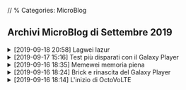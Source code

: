 // % Categories: MicroBlog

## Archivi MicroBlog di Settembre 2019

<div markdown="1" class="BorderBoxContainer NoImgCenter Img36 ImgSidePadding">

<details markdown="1">
<summary>[2019-09-18 20:58] Lagwei lazur</summary>

> A.y&#x3A; ooooo  
> ![Foto del Huawei di A.y, che sembra emettere un laser viola dal sensore di prossimità.]([staticoso:Folder:*:AbsoluteRoot]/sitoctt-assets/Media/Misc/A.y-Huawei-Laser.avif)

> Octt&#x3A; cosa ezere quel lazur viola  

> Octt&#x3A;  i misteri del lagwei  

[...]
{: .Center }

> A.y&#x3A; esere sensore di prossimità  

> A.y&#x3A; se tu spaca vetro sopra quelo  
> ![Sticker di un violinista che suona. In questo contesto di chat sottintende qualcosa di finito male.]([staticoso:Folder:*:AbsoluteRoot]/sitoctt-assets/Media/Stickers/Violin.avif)

> A.y&#x3A; lo so per esperienza  
> &#xA0; no non è vero

</details>

<details markdown="1">
<summary>[2019-09-17 15:16] Test più disparati con il Galaxy Player</summary>

> &#x3A; Good Lagsung  
> ![Foto del Galaxy Player, che mostra il canale Telegram in Plus Messenger.]([staticoso:Folder:*:AbsoluteRoot]/sitoctt-assets/Media/Galaxy-Player-3.6/Galaxy-Player-3.6-OctoVoLTE.avif)

> &#x3A; 512 MB di RAM e gira meglio del Lagwei  
> ![Schermata "RAM" in "Gestione Attività" del Galaxy Player. Sono indicati 215 MB su 488 MB di RAM occupati.]([staticoso:Folder:*:AbsoluteRoot]/sitoctt-assets/Media/Galaxy-Player-3.6/Galaxy-Player-3.6-Task-Manager-RAM.avif)

> &#x3A; Ora proviamo l'emulatore del N64 e del DS, così esplode 

[...]
{: .Center }

> &#x3A; Eeee i giochi del DS girano meglio su un Android di 8 anni fa che sul mio PC [l'Android in questo caso è ARMv7, mentre il PC è x86_64, ndr], perfetto  
> <video controls><source src="[staticoso:Folder:*:AbsoluteRoot]/sitoctt-assets/Media/Galaxy-Player-3.6/GP3.6-Pokemon-Platino.webm" type="video/webm">Pokemon Platino</video>

> **[Sondaggio]** Devo provare del DS come prossimo gioco

> | Totale                     | 3 |
> |----------------------------|---|
> | Mario Kart DS              | 2 |
> | Pokemon B/W 2              | 0 |
> | Animal Crossing Wild World | 0 |
> | Super Mario 64 DS          | 1 |

> &#x3A; OK mi hanno detto su gruppi di provare Mario 64, quindi provo sia Mario Kart sia Mario 64 

[...]
{: .Center }

> &#x3A; Ho trovato una cosa nella memoria del lag  
> ![Schermata di una cartella, con dentro i file di un NANDroid backup del Galaxy Player risalente al 2017-12-09.]([staticoso:Folder:*:AbsoluteRoot]/sitoctt-assets/Media/Galaxy-Player-3.6/CWM-Backup-2017-12-09.avif)

> &#x3A; Ecco un motivo per cui le nuove versioni di Android fanno schifo [gestiscono il collegamento come memoria USB peggio di Android 2.3, ndr]  
> ![Foto del Galaxy Player che mostra la schermata "Archivio USB in uso".]([staticoso:Folder:*:AbsoluteRoot]/sitoctt-assets/Media/Galaxy-Player-3.6/Galaxy-Player-3.6-Archivio-USB.avif)  
> &#x3A; In realtà ce ne sono tanti, poi ne parleremo

> &#x3A; E ora testiamo gli altri giochi

[...]
{: .Center }

> &#x3A; Super Mario 64 DS  
> <video controls><source src="[staticoso:Folder:*:AbsoluteRoot]/sitoctt-assets/Media/Galaxy-Player-3.6/GP3.6-SM6464DS.webm" type="video/webm">Super Mario 64 DS</video>

> &#x3A; Mario Kart DS  
> <video controls><source src="[staticoso:Folder:*:AbsoluteRoot]/sitoctt-assets/Media/Galaxy-Player-3.6/GP3.6-MKDS.webm" type="video/webm">Mario Kart DS</video>

> &#x3A; Allora, vorrei registrare altri giochi ma il Memewei è rotto e, nonostante abbia cancellato i video di prima, dice che non ho memoria

> &#x3A; Ah si giusto, questo Huameme lo ho da solo un anno e mezzo, ma ci sono MOOOLTE cose di cui parlare che lo riguardano

> &#x3A; Ora arrivano degli screen dell'emulatore del N64  
> &#x3A; Non ho registrato ma il framerate dei giochi era sempre stabile e giocabile.. purtroppo i giochi non sono tanto giocabili, ma soltanto perchè ci sono gravi glitch grafici  
> &#x3A; Credo sia colpa dell'emulatore che è vecchio (purtroppo su Android 2.3.6 non posso fare molto)

> ![Schermata di Mario Kart 64 emulato sul Galaxy Player.]([staticoso:Folder:*:AbsoluteRoot]/sitoctt-assets/Media/Galaxy-Player-3.6/N64/Mario-Kart-64/GP3.6-MK64-0.avif)  
> ![Schermata di Mario Kart 64 emulato sul Galaxy Player.]([staticoso:Folder:*:AbsoluteRoot]/sitoctt-assets/Media/Galaxy-Player-3.6/N64/Mario-Kart-64/GP3.6-MK64-1.avif)  
> ![Schermata di Mario Kart 64 emulato sul Galaxy Player.]([staticoso:Folder:*:AbsoluteRoot]/sitoctt-assets/Media/Galaxy-Player-3.6/N64/Mario-Kart-64/GP3.6-MK64-2.avif)  
> ![Schermata di Mario Kart 64 emulato sul Galaxy Player.]([staticoso:Folder:*:AbsoluteRoot]/sitoctt-assets/Media/Galaxy-Player-3.6/N64/Mario-Kart-64/GP3.6-MK64-3.avif)  

> ![Schermata di Super Mario 64 emulato sul Galaxy Player.]([staticoso:Folder:*:AbsoluteRoot]/sitoctt-assets/Media/Galaxy-Player-3.6/N64/Super-Mario-64/GP3.6-SM64-0.avif)  
> ![Schermata di Super Mario 64 emulato sul Galaxy Player.]([staticoso:Folder:*:AbsoluteRoot]/sitoctt-assets/Media/Galaxy-Player-3.6/N64/Super-Mario-64/GP3.6-SM64-1.avif)  
> ![Schermata di Super Mario 64 emulato sul Galaxy Player.]([staticoso:Folder:*:AbsoluteRoot]/sitoctt-assets/Media/Galaxy-Player-3.6/N64/Super-Mario-64/GP3.6-SM64-2.avif)  

> ![Schermata di Wave Race 64 emulato sul Galaxy Player.]([staticoso:Folder:*:AbsoluteRoot]/sitoctt-assets/Media/Galaxy-Player-3.6/N64/Wave-Race-64/GP3.6-WR64-0.avif)  
> ![Schermata di Wave Race 64 emulato sul Galaxy Player.]([staticoso:Folder:*:AbsoluteRoot]/sitoctt-assets/Media/Galaxy-Player-3.6/N64/Wave-Race-64/GP3.6-WR64-1.avif)  
> ![Schermata di Wave Race 64 emulato sul Galaxy Player.]([staticoso:Folder:*:AbsoluteRoot]/sitoctt-assets/Media/Galaxy-Player-3.6/N64/Wave-Race-64/GP3.6-WR64-2.avif)  
> ![Schermata di Wave Race 64 emulato sul Galaxy Player.]([staticoso:Folder:*:AbsoluteRoot]/sitoctt-assets/Media/Galaxy-Player-3.6/N64/Wave-Race-64/GP3.6-WR64-3.avif)  

> &#x3A; Gli screen li ho fatti direttamente sul Lagsung con una app

> &#x3A; Adesso arriva anche il video di qualche gioco vah

> &#x3A; A parte Zelda che ho provato ora, gli altri giochi hanno un framerate stabile se vedete, nice, un Lagsung di 8 anni fa si sta riscattando.  
> &#x3A; Vi avverto che ci potrebbe essere un trigger epilettico quando avvio quake 2 eh xd  
> <video controls><source src="[staticoso:Folder:*:AbsoluteRoot]/sitoctt-assets/Media/Galaxy-Player-3.6/N64/GP3.6-N64-Misc.webm" type="video/webm">N64</video>

> &#x3A; Vabbè per ora basta test sul Lagsung

</details>

<details markdown="1">
<summary>[2019-09-16 18:35] Memewei memoria piena</summary>

> !["Schermata del P9 Lite Mini che dice che la memoria è quasi piena e ciò rallenterebbe il dispositivo."]([staticoso:Folder:*:AbsoluteRoot]/sitoctt-assets/Media/P9-Lite-Mini/Memewei-Memoria-Piena.avif)

> &#x3A; Il Memewei si dimostra valido kek

> &#x3A; Vaffanculo un giorno sto coso lo spacco

> &#x3A; A parte che è già tipo piegato, perché ha preso tante volte le botte perché faceva il meme

> &#x3A; Ma il Lagsoong può avere anche solo 1 KB libero e non rompe con popup cinesi

Qui un po' di contesto è doveroso: questo schifo di smartphone, quando ha tipo solo ~100 MB liberi sulla memoria interna, fa uscire circa ogni 3 minuti questo popup, che fastidioso è dire poco. E credetemi, è facile riempire la memoria di uno smartphone con Android 7 che, tolto lo spazio occupato dai componenti di sistema, ha solo 7,5 GB di spazio disponibile all'utente.

</details>

<details markdown="1">
<summary>[2019-09-16 18:24] Brick e rinascita del Galaxy Player</summary>

> &#x3A; Allora, come saprete oggi ho sbrickato il Lagsung, e la memoria interna non si è formattata

> &#x3A; Ciò significa che ho trovato mondi [di Minecraft, ndr] risalenti al 2013 e oltre, che non ricordavo esistessero

> &#x3A; A 10 iscritti vedrete i mondi

[...]
{: .Center }

> &#x3A; Ah, la tastiera del vecchio Lagsung ha una cosa bella

> &#x3A; Non ha quelle emoji tossiche perché ha di meglio  
> &#xA0; MOLTO MEGLIO  
> ![Foto del Galaxy Player che mostra la app di note, con aperta la tastiera sulla scheda delle emoticon, che sono nel vecchio stile a simboli, non emoji.]([staticoso:Folder:*:AbsoluteRoot]/sitoctt-assets/Media/Galaxy-Player-3.6/Galaxy-Player-3.6-Notepad-Emoticon-Keyboard.avif)

[...]
{: .Center }

> &#x3A; Ok, ora vi dirò la storia dettagliata del Lagsung briccato, e ora sistemato perché  
> &#xA0; Ora scoprirete perché

> &#x3A; Allora  
> &#xA0; Il lag in questione è il Galaxy Player 3.6  
> &#xA0; Aka un S1 più sottile e senza parte telefonica

> &#x3A; Cosa è accaduto

> &#x3A; Un anno fa, visto che il mio cervello lagga, mi passa in mente "ei ma perke non metto una custom rom??!1!1!"  
> &#xA0; E quindi ho messo una custom ROM, che era pure brutta  
> &#xA0; Tre ore dopo volevo toglierla, perché il WiFi era rotto

> &#x3A; Quindi che faccio  
> &#xA0; Preparo Odin, cerco la ROM stock e flasho  
> &#xA0; Non si capisce perché (cioè, lo so perché, perché Odin è un programma stronzo che a tradimento se gli va ti bricca il telefono) verso la fine [del processo di flash, ndr] si blocca, non va avanti  
> &#xA0; Ho lasciato il coso lì attaccato quasi mezz'ora e non andava, quindi stacco

> &#x3A; Lo riaccendo e  
> ![Sticker distorto di Kanna e Tohru (due loli drago) che leggono un libro chiamato "Am I retarded?".]([staticoso:Folder:*:AbsoluteRoot]/sitoctt-assets/Media/Stickers/Lolis-Reading-Am-I-Retarded-Book.avif)

> &#x3A; Si, perché c'era una bella schermata che diceva   
> ![Foto del Galaxy Player che, sul bootloader, mostra un triangolo di avvertimento e la scritta "Firmware update encountered an issue. Please select recovery mode in Kies & try again.".]([staticoso:Folder:*:AbsoluteRoot]/sitoctt-assets/Media/Galaxy-Player-3.6/Galaxy-Player-3.6-Softbrick-Bootloader.avif)

> &#x3A; E quindi, niente, io visto che ho la segatura nel cervello, per letteralmente quasi un anno ho creduto fosse la mia ROM corrotta, perché anche se riflashavo dava sempre errore alla fine, e letteralmente per un anno ho perso tempo a cercare altre ROM inutilmente

> &#x3A; Ah e, ovviamente ho provato a collegare a Kies semplicemente, ma non riconosceva il telefono, stava continuamente a caricare, e se andavo nella recovery mode manuale di Kies mi chiedeva un codice (?)

> &#x3A; Poi proprio l'altro ieri il buon Ashflee mi ha detto che bastava il file PIT giusto e si fixava  
> &#x3A; Io non lo sapevo perché sono laggante

> &#x3A; Quindi oggi trovo il file PIT della versione USA e me ne sbatto del fatto che io ho il Galaxy europeo, metto PIT e flasho ROM USA e  
> &#x3A; E  
> &#x3A; Sta in bootloop perché boh, in /data c'era la segatura e non si montava

> &#x3A; Formatto /data da recovery e il lag si accende, e ora funziona ed è meglio del mio meme

> &#x3A; Però comunque l'archivio interno non si è cancellato, e ci sono tutti i vecchi file  
> &#xA0; Compresi i miei oldissimi mondi di Minecraft

> &#x3A; E niente sar, questo è il Lagsoong di nuovo in vita dopo un anno di coma  
> ![Foto della schermata di blocco del Galaxy Player, con uno sfondo di Astolfo non-canon.]([staticoso:Folder:*:AbsoluteRoot]/sitoctt-assets/Media/Galaxy-Player-3.6/Galaxy-Player-3.6-Astolfo-Lockscreen.avif)

</details>

<details markdown="1">
<summary>[2019-09-16 18:14] L'inizio di OctoVoLTE</summary>

> &#x3A; Allora, su questo canale ci saranno cose del Lagsung

> &#x3A; E Memewei, ma forse anche Xiaomeme

> &#x3A; Ah e, ovviamente, metodi per avere 🅱oLTE sul telefono

> ![VoLTE]([staticoso:Folder:*:AbsoluteRoot]/sitoctt-assets/Media/Misc/phh-VoLTE-JiOwO.avif)

Da questi messaggi ebbe ufficialmente inizio la storia di OctoVoLTE. Di Memewei se n'è parlato lì in questi anni, forse anche troppo; Di metodi per avere VoLTE, non se n'è avuto nemmeno uno, tipo. Sad.

</details>

</div>
